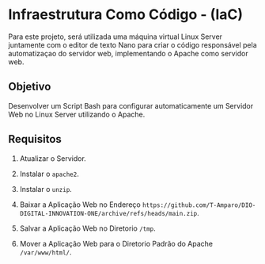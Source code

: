 # Infraestrutura Como Código - (IaC)

Para este projeto, será utilizada uma máquina virtual Linux Server juntamente com o editor de texto Nano para criar o código responsável pela automatizaçao do servidor web, implementando o Apache como servidor web.

## Objetivo

Desenvolver um Script Bash para configurar automaticamente um Servidor Web no Linux Server utilizando o Apache.

## Requisitos

1. Atualizar o Servidor.

2. Instalar o `apache2`.

3. Instalar o `unzip`.

4. Baixar a Aplicação Web no Endereço `https://github.com/T-Amparo/DIO-DIGITAL-INNOVATION-ONE/archive/refs/heads/main.zip`.

5. Salvar a Aplicação Web no Diretorio `/tmp`.

5. Mover a Aplicação Web para o Diretorio Padrão do Apache `/var/www/html/`.